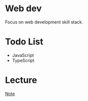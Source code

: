 # Web dev

Focus on  web development skill stack. 

# Todo List

- JavaScript
- TypeScript


# Lecture

[Note](./Note/README.md)




